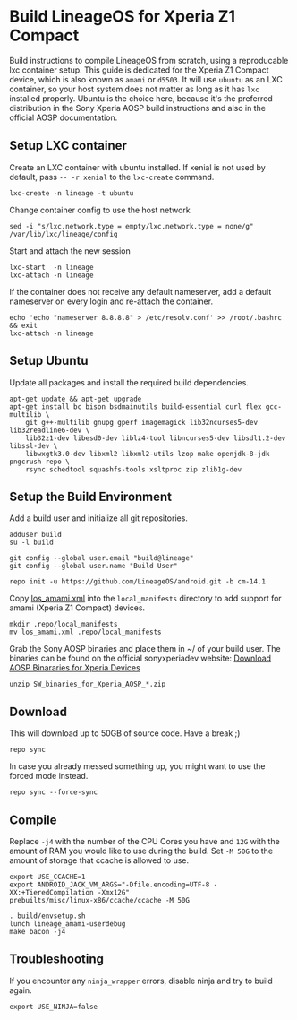 # Build LineageOS for Xperia Z1 Compact
Build instructions to compile LineageOS from scratch, using a reproducable lxc container setup. This guide is dedicated for the Xperia Z1 Compact device, which is also known as `amami` or `d5503`. It will use `ubuntu` as an LXC container, so your host system does not matter as long as it has `lxc` installed properly. Ubuntu is the choice here, because it's the preferred distribution in the Sony Xperia AOSP build instructions and also in the official AOSP documentation.

## Setup LXC container
Create an LXC container with ubuntu installed. If xenial is not used by default, pass `-- -r xenial` to the `lxc-create` command.

    lxc-create -n lineage -t ubuntu

Change container config to use the host network

    sed -i "s/lxc.network.type = empty/lxc.network.type = none/g" /var/lib/lxc/lineage/config

Start and attach the new session

    lxc-start  -n lineage
    lxc-attach -n lineage

If the container does not receive any default nameserver, add a default nameserver on every login and re-attach the container.

    echo 'echo "nameserver 8.8.8.8" > /etc/resolv.conf' >> /root/.bashrc && exit
    lxc-attach -n lineage

## Setup Ubuntu
Update all packages and install the required build dependencies.

    apt-get update && apt-get upgrade
    apt-get install bc bison bsdmainutils build-essential curl flex gcc-multilib \
        git g++-multilib gnupg gperf imagemagick lib32ncurses5-dev lib32readline6-dev \
        lib32z1-dev libesd0-dev liblz4-tool libncurses5-dev libsdl1.2-dev libssl-dev \
        libwxgtk3.0-dev libxml2 libxml2-utils lzop make openjdk-8-jdk pngcrush repo \
        rsync schedtool squashfs-tools xsltproc zip zlib1g-dev

## Setup the Build Environment
Add a build user and initialize all git repositories.

    adduser build
    su -l build

    git config --global user.email "build@lineage"
    git config --global user.name "Build User"

    repo init -u https://github.com/LineageOS/android.git -b cm-14.1

Copy [los_amami.xml](los_amami.xml) into the `local_manifests` directory to add support for amami (Xperia Z1 Compact) devices.

    mkdir .repo/local_manifests
    mv los_amami.xml .repo/local_manifests

Grab the Sony AOSP binaries and place them in ~/ of your build user. The binaries can be found on the official sonyxperiadev website: [Download AOSP Binararies for Xperia Devices](https://developer.sonymobile.com/open-devices/list-of-devices-and-resources/)

    unzip SW_binaries_for_Xperia_AOSP_*.zip

## Download
This will download up to 50GB of source code. Have a break ;)

    repo sync

In case you already messed something up, you might want to use the forced mode instead.

    repo sync --force-sync

## Compile
Replace `-j4` with the number of the CPU Cores you have and `12G` with the amount of RAM you would like to use during the build. Set `-M 50G` to the amount of storage that ccache is allowed to use.

    export USE_CCACHE=1
    export ANDROID_JACK_VM_ARGS="-Dfile.encoding=UTF-8 -XX:+TieredCompilation -Xmx12G"
    prebuilts/misc/linux-x86/ccache/ccache -M 50G

    . build/envsetup.sh
    lunch lineage_amami-userdebug
    make bacon -j4

## Troubleshooting
If you encounter any `ninja_wrapper` errors, disable ninja and try to build again.

    export USE_NINJA=false
